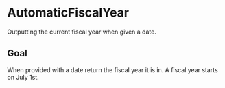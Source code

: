 # AutomaticFiscalYear
Outputting the current fiscal year when given a date. 

## Goal
When provided with a date return the fiscal year it is in. 
A fiscal year starts on July 1st. 
